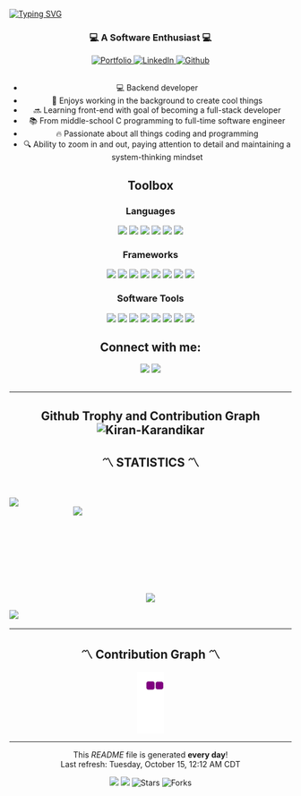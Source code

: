 <a href="https://git.io/typing-svg"><img src="https://readme-typing-svg.demolab.com?font=Fira+Code&size=28&pause=1000&center=true&vCenter=true&width=800&height=125&lines=Hi%2C+I'm+Kiran+Karandikar.;Ready+to+Make+a+Difference+!!" alt="Typing SVG" /></a>


<h3 align="center">💻 A Software Enthusiast 💻</h3>
<div align="center">
  <a href="https://kirankarandikar.com" target="_blank">
    <img src="https://img.shields.io/badge/Portfolio-6762A6?style=for-the-badge&logoColor=white" alt="Portfolio">
  </a>
  <a href="https://linkedin.com/in/kiran-karandikar" target="_blank">
    <img src="https://img.shields.io/badge/LinkedIn-0077b5?style=for-the-badge&logo=linkedin&logoColor=white" alt="LinkedIn">
  </a>
  <a href="https://github.com/Kiran-Karandikar" target="_blank">
    <img src="https://komarev.com/ghpvc/?username=kiran-karandikar&style=for-the-badge&color=234524" alt="Github">
  </a>
</div>
<br />

<div align="center">
  <ul>
    <li>💻 Backend developer</li>
    <li>🔨 Enjoys working in the background to create cool things</li>
    <li>🔜 Learning front-end with goal of becoming a full-stack developer</li>
    <li>📚 From middle-school C programming to full-time software engineer</li>
    <li>🔥 Passionate about all things coding and programming</li>
    <li>🔍 Ability to zoom in and out, paying attention to detail and maintaining a system-thinking mindset</li>
  </ul>
</div>


<h2 align="center">Toolbox</h2>
<h3 align="center">Languages</h3>
<div align="center">
  <span><img src="https://img.shields.io/badge/Python-3776AB?style=for-the-badge&logo=python&logoColor=white"/></span>
  <span><img src="https://img.shields.io/badge/bash-tan?style=for-the-badge&logo=bash&logoColor=white" /></span>
<span><img src="https://img.shields.io/badge/R-grey?style=for-the-badge&logo=R&logoColor=white" /></span>
<span><img src="https://img.shields.io/badge/JavaScript-F7DF1E?style=for-the-badge&logo=javascript&logoColor=black" /></span>
<span><img src="https://img.shields.io/badge/html5%20-%23E34F26.svg?&style=for-the-badge&logo=html5&logoColor=white" /> </span>
<span><img src="https://img.shields.io/badge/css3%20-%231572B6.svg?&style=for-the-badge&logo=css3&logoColor=white" /></span>
</div>

<h3 align="center">Frameworks</h3>
<div align="center">
  <span><img src="https://img.shields.io/badge/djagno-green?style=for-the-badge&logo=django&logoColor=white" /></span>
  <span><img src="https://img.shields.io/badge/Flask-black?style=for-the-badge&logo=flask&logoColor=white" /></span>
  <span><img src="https://img.shields.io/badge/pandas-violet?style=for-the-badge&logo=pandas&logoColor=white" /></span>
  <span><img src="https://img.shields.io/badge/Numpy-blue?style=for-the-badge&logo=numpy&logoColor=white"/></span>
  <span><img src="https://img.shields.io/badge/spacy-blue?style=for-the-badge&logo=spacy&logoColor=white" /></span>
  <span><img src="https://img.shields.io/badge/Scikit_learn-tan?style=for-the-badge&logo=Scikit-learn&logoColor=white" /></span>
  <span><img src="https://img.shields.io/badge/seaborn-grey?style=for-the-badge&logo=seaborn&logoColor=white" /></span>
  <span><img src="https://img.shields.io/badge/node.js%20-%2343853D.svg?&style=for-the-badge&logo=node.js&logoColor=white" /></span>
</div>

<h3 align="center">Software Tools</h3>
<div align="center">
  <span><img src="https://img.shields.io/badge/Pycharm-yellow?style=for-the-badge&logo=PyCharm&logoColor=white"/></span>
  <span><img src="https://img.shields.io/badge/Jupyter-orange?style=for-the-badge&logo=Jupyter&logoColor=white"/></span>
  <span><img src="https://img.shields.io/badge/Visual_Studio_Code-0078D4?style=for-the-badge&logo=visual%20studio%20code&logoColor=white" /></span>
  <span><img src="https://img.shields.io/badge/git%20-%23F05033.svg?&style=for-the-badge&logo=git&logoColor=white"/></span>
  <span><img src="https://img.shields.io/badge/github%20-%23121011.svg?&style=for-the-badge&logo=github&logoColor=white"/></span>
  <span><img src="https://img.shields.io/badge/Vim-purple?style=for-the-badge&logo=Vim&logoColor=white"/></span>
  <span><img src="https://img.shields.io/badge/Docker-0078D4?style=for-the-badge&logo=docker&logoColor=white"/></span>
  <span><img src="https://img.shields.io/badge/Vagrant-0078D4?style=for-the-badge&logo=vagrant&logoColor=white"/></span>
</div>

<h2 align="center">Connect with me:</h2>
<div align="center">
  <span><a href="https://linkedin.com/in/kiran-karandikar"><img src="https://img.shields.io/badge/linkedin-0078D4?style=for-the-badge&logo=linkedin&logoColor=white"/></a></span>
  <span><a href="mailto:connect.funnel.github@kirankarandikar.com"><img src="https://img.shields.io/badge/Gmail-red?style=for-the-badge&logo=Gmail&logoColor=white"/></a></span>
</div>
<br />

---
<h2 align="center">Github Trophy and Contribution Graph
  <img src="https://github-profile-trophy.vercel.app/?username=kiran-karandikar&theme=darkhub&no-frame=true" alt="Kiran-Karandikar"/>
</h2>

<h2 align="center">〽️ STATISTICS 〽️</h2>
<br>
<p align="center">
  <div align="center">
    <!-- S t r e a k -->
    <a href="https://git.io/streak-stats" title="Go to Source"><img align="left" width=390 src="https://github-readme-streak-stats.herokuapp.com?user=kiran-karandikar&theme=dark&date_format=M%20j%5B%2C%20Y%5D" /></a>
    <!-- Commit and Stars -->
    <img align="right" width=390 src="https://github-readme-stats.vercel.app/api/?username=kiran-karandikar&count_private=true&theme=tokyonight&showicons=true"/>
  </div>
  <br><br><br><br><br><br><br><br><br>
  <div align="center">
    <!-- most used language -->
    <a href="https://github.com/anuraghazra/github-readme-stats"><img width=325 align="center" src="https://github-readme-stats.vercel.app/api/top-langs/?username=kiran-karandikar&langs_count=5&theme=tokyonight&title_color=61dafb&text_color=ffffff&icon_color=61dafb&bg_color=20232a&langs_count=8&layout=compact&border_color=61dafb&hide_border=true" /></a>
  </div>
</p>
<!-- Profile Tracker -->
<!-- https://yhype.me/github/profile-views -->

[![](https://hit.yhype.me/github/profile?user_id=38068652)]()

<hr>
<h2 align="center">〽️ Contribution Graph 〽️</h2>
<div align="center">
<img align="center" src="https://github.com/kiran-karandikar/kiran-karandikar/blob/output/github-contribution-grid-snake.gif" alt="Contribution-Grid-Snake"/>
</div>
<hr>

<p align="center">This <i>README</i> file is generated <b>every day</b>!<br />Last refresh: Tuesday, October 15, 12:12 AM CDT <br/>
<p align="center">
<img src="https://github.com/kiran-karandikar/kiran-karandikar/workflows/README%20build/badge.svg" />
<img src="https://api.netlify.com/api/v1/badges/9951730d-f05c-4438-b7c8-945def7bdcef/deploy-status" />
<img alt="Stars" src="https://img.shields.io/github/stars/kiran-karandikar/kiran-karandikar?style=for-the-badge&labelColor=343b41"/>
<img alt="Forks" src="https://img.shields.io/github/forks/kiran-karandikar/kiran-karandikar?style=for-the-badge&labelColor=343b41"/>
</p>
